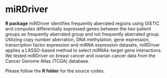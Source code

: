# miRDriver
**R package** miRDriver identifies frequently aberrated regions using GISTIC and computes differentially expressed genes between the two patient groups as frequently aberrated group and not frequently aberrated group. Utilizing copy number aberration, DNA methylation, gene expression, transcription factor expression and miRNA expression datasets, miRDriver applies a LASSO-based method to select miRNAs-target gene interactions. We tested miRDriver on breast cancer and ovarian cancer data from the Cancer Genome Atlas (TCGA) database. 

Please follow the **R folder** for the source codes.


